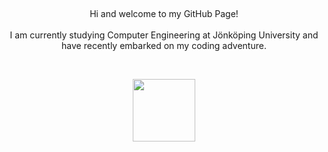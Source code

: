 &nbsp;

<div id="greeting" align="center">
    Hi and welcome to my GitHub Page!
</div>
&nbsp;

<div id="greeting" align="center">
I am currently studying Computer Engineering at Jönköping University and have recently embarked on my coding adventure.
</div>

&nbsp;

<div id="header" align="center">
  <img src="https://media.giphy.com/media/3oKIPnAiaMCws8nOsE/giphy.gif" width="100"/>
</div>
<!--
**DenisUreke/DenisUreke** is a ✨ _special_ ✨ repository because its `README.md` (this file) appears on your GitHub profile.

Here are some ideas to get you started:

- 🔭 I’m currently working on ...
- 🌱 I’m currently learning ...
- 👯 I’m looking to collaborate on ...
- 🤔 I’m looking for help with ...
- 💬 Ask me about ...
- 📫 How to reach me: ...
- 😄 Pronouns: ...
- ⚡ Fun fact: ...
-->
